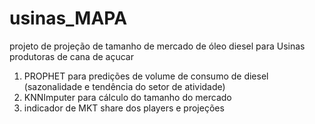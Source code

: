 # usinas_MAPA
projeto de projeção de tamanho de mercado de óleo diesel para Usinas produtoras de cana de açucar

1. PROPHET para predições de volume de consumo de diesel (sazonalidade e tendência do setor de atividade)
2. KNNImputer para cálculo do tamanho do mercado
3. indicador de MKT share dos players e projeções 
